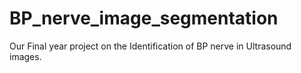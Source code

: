 # BP_nerve_image_segmentation
Our Final year project on the Identification of BP nerve in Ultrasound images.
